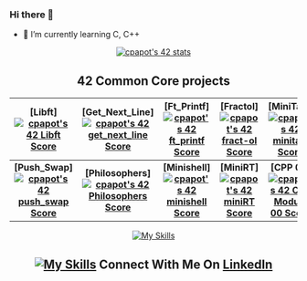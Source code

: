 ### Hi there 👋

- 🌱 I’m currently learning C, C++

<div align="center"><a href="https://github.com/JaeSeoKim/badge42"><img src="https://badge42.vercel.app/api/v2/clkwux3rg010808mmosps1ipv/stats?cursusId=21&coalitionId=304" alt="cpapot's 42 stats" /></a></div>
  
<div align="center">
<h2 align="center">42 Common Core projects</h2>

  
| **[Libft][![cpapot's 42 Libft Score](https://badge42.vercel.app/api/v2/clkwux3rg010808mmosps1ipv/project/2869336)](https://github.com/JaeSeoKim/badge42)** | **[Get_Next_Line][![cpapot's 42 get_next_line Score](https://badge42.vercel.app/api/v2/clkwux3rg010808mmosps1ipv/project/2881505)](https://github.com/JaeSeoKim/badge42)** | **[Ft_Printf][![cpapot's 42 ft_printf Score](https://badge42.vercel.app/api/v2/clkwux3rg010808mmosps1ipv/project/2888081)](https://github.com/JaeSeoKim/badge42)** | **[Fractol][![cpapot's 42 fract-ol Score](https://badge42.vercel.app/api/v2/clkwux3rg010808mmosps1ipv/project/2911297)](https://github.com/JaeSeoKim/badge42)** | **[MiniTalk][![cpapot's 42 minitalk Score](https://badge42.vercel.app/api/v2/clkwux3rg010808mmosps1ipv/project/2914440)](https://github.com/JaeSeoKim/badge42)** |
| :---: | :---: | :---: | :---: | :---: |
| **[Push_Swap][![cpapot's 42 push_swap Score](https://badge42.vercel.app/api/v2/clkwux3rg010808mmosps1ipv/project/2911300)](https://github.com/JaeSeoKim/badge42)** | **[Philosophers][![cpapot's 42 Philosophers Score](https://badge42.vercel.app/api/v2/clkwux3rg010808mmosps1ipv/project/2941021)](https://github.com/JaeSeoKim/badge42)** | **[Minishell][![cpapot's 42 minishell Score](https://badge42.vercel.app/api/v2/clkwux3rg010808mmosps1ipv/project/3104620)](https://github.com/JaeSeoKim/badge42)** | **[MiniRT][![cpapot's 42 miniRT Score](https://badge42.vercel.app/api/v2/clkwux3rg010808mmosps1ipv/project/3218258)](https://github.com/JaeSeoKim/badge42)** | **[CPP 00][![cpapot's 42 CPP Module 00 Score](https://badge42.vercel.app/api/v2/clkwux3rg010808mmosps1ipv/project/3218263)](https://github.com/JaeSeoKim/badge42)** |

[![My Skills](https://skillicons.dev/icons?i=html,css,vscode,vim,py,c,cpp,arduino,java)](https://skillicons.dev)

## [![My Skills](https://skillicons.dev/icons?i=linkedin)](https://www.linkedin.com/in/corentin-papot-b30462264/) Connect With Me On [LinkedIn](https://www.linkedin.com/in/corentin-papot-b30462264/)
